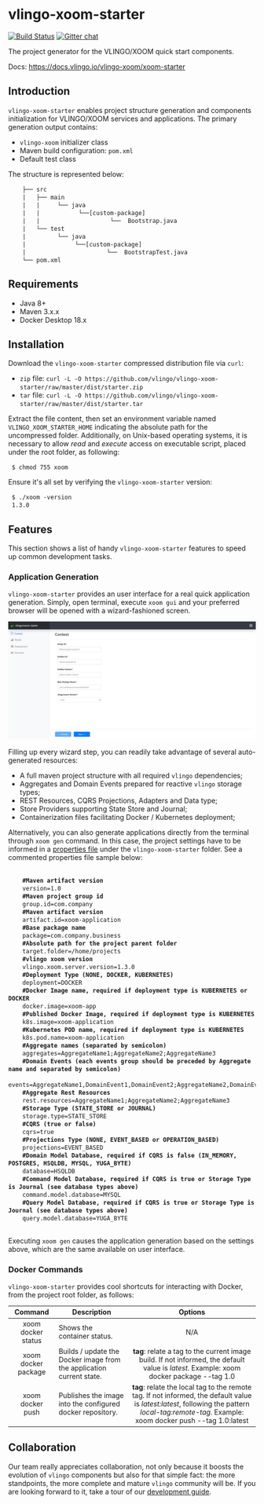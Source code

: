 # vlingo-xoom-starter

[![Build Status](https://travis-ci.org/vlingo/vlingo-xoom-starter.svg?branch=master)](https://travis-ci.org/vlingo/vlingo-xoom-starter) [![Gitter chat](https://badges.gitter.im/gitterHQ/gitter.png)](https://gitter.im/vlingo-platform-java/community/)

The project generator for the VLINGO/XOOM quick start components.

Docs: https://docs.vlingo.io/vlingo-xoom/xoom-starter

## Introduction
`vlingo-xoom-starter` enables project structure generation and components initialization for VLINGO/XOOM services and applications. The primary generation output contains: 
* `vlingo-xoom` initializer class
* Maven build configuration: `pom.xml`
* Default test class

The structure is represented below: 

```
    ├── src
    |   ├── main
    |   |     └── java 
    |   |           └──[custom-package]
    |   |                    └──  Bootstrap.java
    |   └── test
    |         └── java 
    |              └──[custom-package]
    |                       └──  BootstrapTest.java
    └── pom.xml                
```

## Requirements
* Java 8+
* Maven 3.x.x
* Docker Desktop 18.x

## Installation 

Download the `vlingo-xoom-starter` compressed distribution file via `curl`:

* `zip` file: `curl -L -O https://github.com/vlingo/vlingo-xoom-starter/raw/master/dist/starter.zip`
* `tar` file: `curl -L -O https://github.com/vlingo/vlingo-xoom-starter/raw/master/dist/starter.tar`

Extract the file content, then set an environment variable named `VLINGO_XOOM_STARTER_HOME` indicating the absolute path for the uncompressed folder. Additionally, on Unix-based operating systems, it is necessary to allow _read_ and _execute_ access on executable script, placed under the root folder, as following:

``` 
 $ chmod 755 xoom
```

Ensure it's all set by verifying the `vlingo-xoom-starter` version:

``` 
 $ ./xoom -version
 1.3.0
```

## Features

This section shows a list of handy `vlingo-xoom-starter` features to speed up common development tasks.

### Application Generation 

`vlingo-xoom-starter` provides an user interface for a real quick application generation. Simply, open terminal, execute `xoom gui` and your preferred browser will be opened with a wizard-fashioned screen. 

![screen-sample-image](https://github.com/vlingo/vlingo-xoom-starter/blob/master/user-interface/src/assets/img/screen-sample.png)
     
Filling up every wizard step, you can readily take advantage of several auto-generated resources:
* A full maven project structure with all required `vlingo` dependencies;
* Aggregates and Domain Events prepared for reactive `vlingo` storage types;
* REST Resources, CQRS Projections, Adapters and Data type;
* Store Providers supporting State Store and Journal;
* Containerization files facilitating Docker / Kubernetes deployment; 

Alternatively, you can also generate applications directly from the terminal through `xoom gen` command. In this case, the project settings have to be informed in a <a href="https://github.com/vlingo/vlingo-xoom-starter/blob/master/dist/starter/vlingo-xoom-starter.properties">properties file</a> under the <code>vlingo-xoom-starter</code> folder. 
See a commented properties file sample below:    

<pre>
<code>
    <strong>#Maven artifact version</strong>
    version=1.0
    <strong>#Maven project group id</strong>
    group.id=com.company
    <strong>#Maven artifact version</strong>
    artifact.id=xoom-application
    <strong>#Base package name</strong>
    package=com.company.business
    <strong>#Absolute path for the project parent folder</strong>
    target.folder=/home/projects
    <strong>#vlingo xoom version</strong>
    vlingo.xoom.server.version=1.3.0
    <strong>#Deployment Type (NONE, DOCKER, KUBERNETES)</strong>
    deployment=DOCKER
    <strong>#Docker Image name, required if deployment type is KUBERNETES or DOCKER</strong>
    docker.image=xoom-app
    <strong>#Published Docker Image, required if deployment type is KUBERNETES</strong>
    k8s.image=xoom-application
    <strong>#Kubernetes POD name, required if deployment type is KUBERNETES</strong>
    k8s.pod.name=xoom-application
    <strong>#Aggregate names (separated by semicolon)</strong>
    aggregates=AggregateName1;AggregateName2;AggregateName3
    <strong>#Domain Events (each events group should be preceded by Aggregate name and separated by semicolon)</strong>
    events=AggregateName1,DomainEvent1,DomainEvent2;AggregateName2,DomainEvent1,DomainEvent2;AggregateName3,DomainEvent1,DomainEvent2
    <strong>#Aggregate Rest Resources</strong>
    rest.resources=AggregateName1;AggregateName2;AggregateName3
    <strong>#Storage Type (STATE_STORE or JOURNAL)</strong>
    storage.type=STATE_STORE
    <strong>#CQRS (true or false)</strong>
    cqrs=true
    <strong>#Projections Type (NONE, EVENT_BASED or OPERATION_BASED)</strong>
    projections=EVENT_BASED
    <strong>#Domain Model Database, required if CQRS is false (IN_MEMORY, POSTGRES, HSQLDB, MYSQL, YUGA_BYTE)</strong>
    database=HSQLDB
    <strong>#Command Model Database, required if CQRS is true or Storage Type is Journal (see database types above)</strong>
    command.model.database=MYSQL
    <strong>#Query Model Database, required if CQRS is true or Storage Type is Journal (see database types above)</strong>
    query.model.database=YUGA_BYTE
</code>
</pre>

Executing `xoom gen` causes the application generation based on the settings above, which are the same available on user interface.  

### Docker Commands

`vlingo-xoom-starter` provides cool shortcuts for interacting with Docker, from the project root folder, as follows:

<table>
    <thead>
        <tr>
            <th align="center">Command</th>
            <th align="center">Description</th>
            <th align="center">Options</th>
        </tr>
    </thead>
    <tbody>
        <tr>
            <td align="center">xoom docker status</td>
            <td align="left">Shows the container status.</td>
            <td align="center">N/A</td>
        </tr>
        <tr>
            <td align="center">xoom docker package</td>
            <td align="left">Builds / update the Docker image from the application current state.</td>
            <td align="center"><strong>tag</strong>: relate a tag to the current image build. If not informed, the default value is <em>latest</em>. Example: xoom docker package --tag 1.0</td>
        </tr>
        <tr>
            <td align="center">xoom docker push</td>
            <td align="left">Publishes the image into the configured docker repository.</td>
            <td align="center"><strong>tag</strong>: relate the local tag to the remote tag. If not informed, the default value is <em>latest:latest</em>, following the pattern <em>local-tag:remote-tag</em>. Example: xoom docker push --tag 1.0:latest</td>
        </tr>
    </tbody>
</table>

## Collaboration

Our team really appreciates collaboration, not only because it boosts the evolution of `vlingo` components but also for that simple fact: the more standpoints, the more complete and mature `vlingo` community will be. If you are looking forward to it, take a tour of our [development guide](https://github.com/vlingo/vlingo-xoom-starter/blob/master/DEV-GUIDE.md). 
